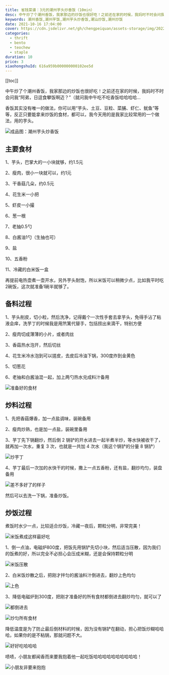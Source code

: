 ```yaml
---
title: 省钱菜谱：3元的潮州芋头炒香饭（10min）
desc: 中午炒了个潮州香饭，我家那边的炒饭也很好吃！之前还在家的时候，我妈时不时会问我“阿弟，日逗食攀饭啊迈？”（就问我中午吃不吃香饭哈哈哈哈…香饭其实没有唯一的做法，你可以用“芋头、土豆、豆粒、菜脯、虾仁、鱿鱼”等等，反正只要能拿来炒饭的食材，都可以，我今天用的是我家比较常用的一个做法，用的芋头。
keywords: 潮州香饭,潮州芋饭,潮州芋头炒香饭,潮汕炒饭,潮州炒饭
date: 2021-10-16 17:04:00
cover: https://cdn.jsdelivr.net/gh/chengpeiquan/assets-storage/img/2022/02/20220204010243.jpg
categories:
  - thrift
  - bento
  - teochew
  - staple
duration: 10
price: 3
xiaohongshuId: 616a959b000000000102ee5d
---
```


[[toc]]

中午炒了个潮州香饭，我家那边的炒饭也很好吃！之前还在家的时候，我妈时不时会问我“阿弟，日逗食攀饭啊迈？”（就问我中午吃不吃香饭哈哈哈哈…

香饭其实没有唯一的做法，你可以用“芋头、土豆、豆粒、菜脯、虾仁、鱿鱼”等等，反正只要能拿来炒饭的食材，都可以，我今天用的是我家比较常用的一个做法，用的芋头。

![成品图：潮州芋头炒香饭](https://cdn.jsdelivr.net/gh/chengpeiquan/assets-storage/img/2022/02/20220204010342.jpg)

## 主要食材

1、芋头，巴掌大的一小块就够，约1.5元

2、瘦肉，很小一块就可以，约1元

3、干香菇几朵，约0.5元

4、花生米一小把

5、虾皮一小撮

6、葱一根

7、老抽0.5勺

8、白酱油1勺（生抽也可）

9、盐

10、五香粉

11、冷藏的白米饭一盒

再提前电热壶煮一壶开水，另外芋头耐饱，所以米饭可以稍微少点，比如我平时吃2碗饭，这次就准备1碗半就够了。

## 备料过程

1、芋头削皮，切小粒，然后洗净，记得戴个一次性手套去拿芋头，免得手沾了粘液会痒，洗芋丁的时候我是用笊篱代替手，包括捞出来滴干，特别方便

2、瘦肉切成薄薄的小片，或者肉丝

3、香菇热水泡开，然后切丝

4、花生米冷水泡到可以搓皮，去皮后冷油下锅，300度炸到金黄色

5、切葱花

6、老抽和白酱油混一起，加上两勺热水兑成料汁备用

![准备好的食材](https://cdn.jsdelivr.net/gh/chengpeiquan/assets-storage/img/2022/02/20220204010334.jpg)

## 炒料过程

1、先把香菇爆香，加一点盐调味，装碗备用

2、瘦肉炒熟，也是加一点盐，装碗里备用

3、芋丁先下锅翻炒，然后倒 2 锅铲的开水进去一起半煮半炒，等水快被收干了，就再加一次水，重复 3 次，也就是一共加 4 次水（我这个锅铲的分量 8 锅铲）

![炒芋丁](https://cdn.jsdelivr.net/gh/chengpeiquan/assets-storage/img/2022/02/20220204010335.jpg)

4、芋丁最后一次加的水快干的时候，撒上一点五香粉，还有盐，翻炒均匀，装盘备用

![差不多好了的样子](https://cdn.jsdelivr.net/gh/chengpeiquan/assets-storage/img/2022/02/20220204010337.jpg)

然后可以去洗一下锅，准备炒饭。

## 炒饭过程

煮饭时水少一点，比较适合炒饭，冷藏一夜后，颗粒分明，非常完美！

![米饭煮成这样最好吃](https://cdn.jsdelivr.net/gh/chengpeiquan/assets-storage/img/2022/02/20220204010336.jpg)

1、倒一点油，电磁炉800度，把饭先用锅铲先切小块，然后适当压散，因为我们的饭煮的好，所以完全不必担心会压成米糊，还是会保持颗粒分明

![米饭压散](https://cdn.jsdelivr.net/gh/chengpeiquan/assets-storage/img/2022/02/20220204010338.jpg)

2、白米饭炒散之后，把刚才拌匀的酱油料汁倒进去，翻炒上色均匀

![上色](https://cdn.jsdelivr.net/gh/chengpeiquan/assets-storage/img/2022/02/20220204010339.jpg)

3、降低电磁炉到300度，把刚才准备好的所有食材都倒进去翻炒均匀，就可以了

![都倒进去](https://cdn.jsdelivr.net/gh/chengpeiquan/assets-storage/img/2022/02/20220204010340.jpg)

![炒匀所有食材](https://cdn.jsdelivr.net/gh/chengpeiquan/assets-storage/img/2022/02/20220204010341.jpg)

降低温度是为了防止最后倒材料的时候，因为没有锅铲在翻动，担心把饭炒糊哈哈哈，如果你的是不粘锅，那就问题不大。

![好好吃哈哈哈](https://cdn.jsdelivr.net/gh/chengpeiquan/assets-storage/img/2022/02/20220204010343.jpg)

啧啧，小朋友都闻香而来要我抱着他一起吃饭哈哈哈哈哈哈哈哈哈哈！

![小朋友非要来抱抱](https://cdn.jsdelivr.net/gh/chengpeiquan/assets-storage/img/2022/02/20220204010344.jpg)
